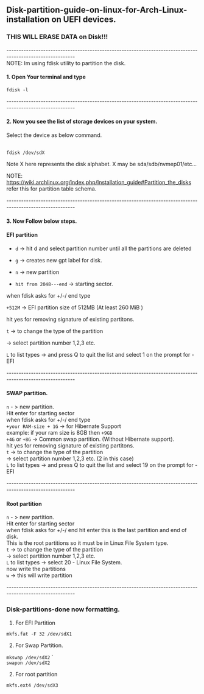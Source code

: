 ## Disk-partition-guide-on-linux-for-Arch-Linux-installation on UEFI devices.

### THIS WILL ERASE DATA on Disk!!!
----------------------------------------------------------------------------------------------------------<br>
NOTE: Im using fdisk utility to partition the disk.

#### 1. Open Your terminal and type

```fdisk -l```<br>

----------------------------------------------------------------------------------------------------------<br>

#### 2. Now you see the list of storage devices on your system.<br>
   Select the device as below command.<br><br>
   
   ```fdisk /dev/sdX```<br>
   
   Note X here represents the disk alphabet. X may be sda/sdb/nvmep01/etc...<br>

NOTE: https://wiki.archlinux.org/index.php/Installation_guide#Partition_the_disks refer this for partition table schema. <br>

----------------------------------------------------------------------------------------------------------<br>

#### 3. Now Follow below steps.<br>

#### EFI partition<br>

- ```d``` -> hit d and select partition number until all the partitions are deleted <br>

- ```g``` -> creates new gpt label for disk. <br>

- ```n``` -> new partition <br>

- ```hit from 2048---end``` -> starting sector. <br>

when fdisk asks for +/-/ end type<br>

```+512M``` -> EFI partition size of 512MB (At least 260 MiB ) <br>

hit yes for removing signature of existing partitons.<br>

```t``` -> to change the type of the partition<br>

-> select partition number 1,2,3 etc. <br>

```L``` to list types -> and press Q to quit the list and select 1 on the prompt for - EFI <br>
    
----------------------------------------------------------------------------------------------------------<br>
   
#### SWAP partition.<br>
    
```n``` - > new partition.<br>
Hit enter for starting sector<br>
when fdisk asks for +/-/ end type<br>
```+your RAM-size + 1G``` -> for Hibernate Support<br>
example: if your ram size is 8GB then ```+9GB```<br>
```+4G``` or ```+8G``` -> Common swap partition. (Without Hibernate support).<br>
hit yes for removing signature of existing partitons.<br>
```t``` -> to change the type of the partition<br>
-> select partition number 1,2,3 etc. (2 in this case)<br>
```L``` to list types -> and press Q to quit the list and select 19 on the prompt for - EFI <br>
    
----------------------------------------------------------------------------------------------------------<br>

#### Root partition<br>

```n``` - > new partition.<br>
Hit enter for starting sector<br>
when fdisk asks for +/-/ end hit enter this is the last partition and end of disk.<br>
This is the root partitions so it must be in Linux File System type.<br>
```t``` -> to change the type of the partition<br>
-> select partition number 1,2,3 etc. <br>
```L``` to list types -> select 20 - Linux File System.<br>
now write the partitions<br>
```w``` -> this will write partition<br>
    
----------------------------------------------------------------------------------------------------------<br>

### Disk-partitions-done now formatting.
    
1. For EFI Partition  

```mkfs.fat -F 32 /dev/sdX1```

2. For Swap Partition.  

```mkswap /dev/sdX2```
    `                          
```swapon /dev/sdX2```
    
2. For root partition  

```mkfs.ext4 /dev/sdX3```
    

    
   
